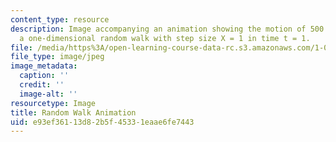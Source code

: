 ```yaml
---
content_type: resource
description: Image accompanying an animation showing the motion of 500 particles in
  a one-dimensional random walk with step size X = 1 in time t = 1.
file: /media/https%3A/open-learning-course-data-rc.s3.amazonaws.com/1-061-transport-processes-in-the-environment-fall-2008/e93ef36113d82b5f45331eaae6fe7443_movie.jpg
file_type: image/jpeg
image_metadata:
  caption: ''
  credit: ''
  image-alt: ''
resourcetype: Image
title: Random Walk Animation
uid: e93ef361-13d8-2b5f-4533-1eaae6fe7443
---
```

